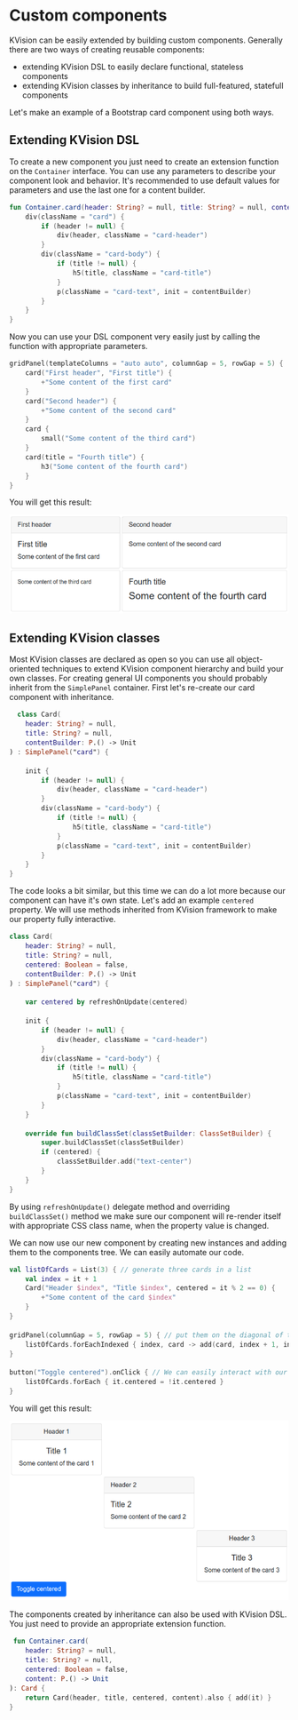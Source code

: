 # Custom components

KVision can be easily extended by building custom components. Generally there are two ways of creating reusable components:

* extending KVision DSL to easily declare functional, stateless components
* extending KVision classes by inheritance to build full-featured, statefull components

Let's make an example of a Bootstrap card component using both ways.

## Extending KVision DSL

To create a new component you just need to create an extension function on the `Container` interface. You can use any parameters to describe your component look and behavior. It's recommended to use default values for parameters and use the last one for a content builder.&#x20;

```kotlin
fun Container.card(header: String? = null, title: String? = null, contentBuilder: P.() -> Unit) {
    div(className = "card") {
        if (header != null) {
            div(header, className = "card-header")
        }
        div(className = "card-body") {
            if (title != null) {
                h5(title, className = "card-title")
            }
            p(className = "card-text", init = contentBuilder)
        }
    }
}
```

Now you can use your DSL component very easily just by calling the function with appropriate parameters.

```kotlin
gridPanel(templateColumns = "auto auto", columnGap = 5, rowGap = 5) {
    card("First header", "First title") {
        +"Some content of the first card"
    }
    card("Second header") {
        +"Some content of the second card"
    }
    card {
        small("Some content of the third card")
    }
    card(title = "Fourth title") {
        h3("Some content of the fourth card")
    }
}
```

You will get this result:

![Cards created with DSL component](../.gitbook/assets/card1.png)

## Extending KVision classes

Most KVision classes are declared as open so you can use all object-oriented techniques to extend KVision component hierarchy and build your own classes. For creating general UI components you should probably inherit from the `SimplePanel` container. First let's re-create our card component with inheritance.

```kotlin
  class Card(
    header: String? = null,
    title: String? = null,
    contentBuilder: P.() -> Unit
) : SimplePanel("card") {

    init {
        if (header != null) {
            div(header, className = "card-header")
        }
        div(className = "card-body") {
            if (title != null) {
                h5(title, className = "card-title")
            }
            p(className = "card-text", init = contentBuilder)
        }
    }
}
```

The code looks a bit similar, but this time we can do a lot more because our component can have it's own state. Let's add an example `centered` property. We will use methods inherited from KVision framework to make our property fully interactive.

```kotlin
class Card(
    header: String? = null,
    title: String? = null,
    centered: Boolean = false,
    contentBuilder: P.() -> Unit
) : SimplePanel("card") {

    var centered by refreshOnUpdate(centered)

    init {
        if (header != null) {
            div(header, className = "card-header")
        }
        div(className = "card-body") {
            if (title != null) {
                h5(title, className = "card-title")
            }
            p(className = "card-text", init = contentBuilder)
        }
    }

    override fun buildClassSet(classSetBuilder: ClassSetBuilder) {
        super.buildClassSet(classSetBuilder)
        if (centered) {
            classSetBuilder.add("text-center")
        }
    }
}
```

By using `refreshOnUpdate()` delegate method and overriding `buildClassSet()` method we make sure our component will re-render itself with appropriate CSS class name, when the property value is changed.

We can now use our new component by creating new instances and adding them to the components tree. We can easily automate our code.

```kotlin
val listOfCards = List(3) { // generate three cards in a list
    val index = it + 1
    Card("Header $index", "Title $index", centered = it % 2 == 0) {
        +"Some content of the card $index"
    }
}

gridPanel(columnGap = 5, rowGap = 5) { // put them on the diagonal of the grid
    listOfCards.forEachIndexed { index, card -> add(card, index + 1, index + 1) }
}

button("Toggle centered").onClick { // We can easily interact with our cards
    listOfCards.forEach { it.centered = !it.centered }
}
```

You will get this result:

![Cards created with KVision classes](../.gitbook/assets/cards2.png)

The components created by inheritance can also be used with KVision DSL. You just need to provide an appropriate extension function.

```kotlin
 fun Container.card(
    header: String? = null,
    title: String? = null,
    centered: Boolean = false,
    content: P.() -> Unit
): Card {
    return Card(header, title, centered, content).also { add(it) }
}
```
